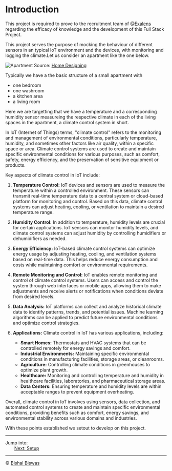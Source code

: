 # Introduction

This project is required to prove to the recruitment team of @[Exalens](https://www.exalens.com) regarding the efficacy of knowledge and the development of this Full Stack Project.

This project serves the purpose of mocking the behaviour of different sensors in an typical IoT environment and the devices, with monitoring and logging the climate.Let us consider an apartment like the one below.

![Apartment](https://www.home-designing.com/wp-content/uploads/2014/06/Springs-Apartments-1-Bedroom.jpg)
Source: [Home Designing](https://www.home-designing.com/)

Typically we have a the basic structure of a small apartment with

* one bedroom
* one washroom
* a kitchen area
* a living room

Here we are targetting that we have a temperature and a corresponding humidity sensor measureing the respective climate in each of the living spaces in the apartment, a climate control system in short.

In IoT (Internet of Things) terms, "climate control" refers to the monitoring and management of environmental conditions, particularly temperature, humidity, and sometimes other factors like air quality, within a specific space or area. Climate control systems are used to create and maintain specific environmental conditions for various purposes, such as comfort, safety, energy efficiency, and the preservation of sensitive equipment or products.

Key aspects of climate control in IoT include:

1. **Temperature Control:** IoT devices and sensors are used to measure the temperature within a controlled environment. These sensors can transmit real-time temperature data to a central system or cloud-based platform for monitoring and control. Based on this data, climate control systems can adjust heating, cooling, or ventilation to maintain a desired temperature range.

2. **Humidity Control:** In addition to temperature, humidity levels are crucial for certain applications. IoT sensors can monitor humidity levels, and climate control systems can adjust humidity by controlling humidifiers or dehumidifiers as needed.

3. **Energy Efficiency:** IoT-based climate control systems can optimize energy usage by adjusting heating, cooling, and ventilation systems based on real-time data. This helps reduce energy consumption and costs while maintaining comfort or environmental requirements.

4. **Remote Monitoring and Control:** IoT enables remote monitoring and control of climate control systems. Users can access and control the system through web interfaces or mobile apps, allowing them to make adjustments and receive alerts or notifications when conditions deviate from desired levels.

5. **Data Analysis:** IoT platforms can collect and analyze historical climate data to identify patterns, trends, and potential issues. Machine learning algorithms can be applied to predict future environmental conditions and optimize control strategies.

6. **Applications:** Climate control in IoT has various applications, including:
   * **Smart Homes:** Thermostats and HVAC systems that can be controlled remotely for energy savings and comfort.
   * **Industrial Environments:** Maintaining specific environmental conditions in manufacturing facilities, storage areas, or cleanrooms.
   * **Agriculture:** Controlling climate conditions in greenhouses to optimize plant growth.
   * **Healthcare:** Monitoring and controlling temperature and humidity in healthcare facilities, laboratories, and pharmaceutical storage areas.
   * **Data Centers:** Ensuring temperature and humidity levels are within acceptable ranges to prevent equipment overheating.

Overall, climate control in IoT involves using sensors, data collection, and automated control systems to create and maintain specific environmental conditions, providing benefits such as comfort, energy savings, and environmental stability across various domains and industries.

With these points established we setout to develop on this project.

---
Jump into: <br>
&emsp;&emsp;[Next: Setup](./setup.md)
</br>

---
&copy; [Bishal Biswas](mailto:b.biswas_94587@ieee.org)
